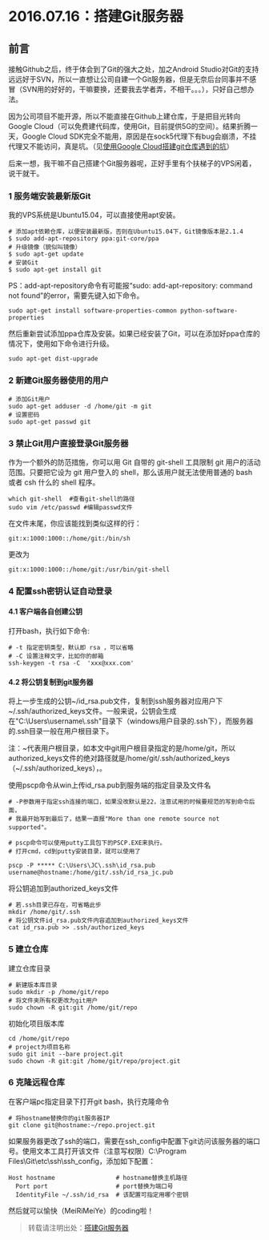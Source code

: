 # 2016.07.16：搭建Git服务器

## 前言

接触Github之后，终于体会到了Git的强大之处，加之Android Studio对Git的支持远远好于SVN，所以一直想让公司自建一个Git服务器，但是无奈后台同事并不感冒（SVN用的好好的，干嘛要换，还要我去学者弄，不相干。。。），只好自己想办法。

因为公司项目不能开源，所以不能直接在Github上建仓库，于是把目光转向Google Cloud（可以免费建代码库，使用Git，目前提供5G的空间）。结果折腾一天，Google Cloud SDK完全不能用，原因是在sock5代理下有bug会崩溃，不挂代理又不能访问，真是坑。（见[使用Google Cloud搭建git仓库遇到的坑]()）

后来一想，我干嘛不自己搭建个Git服务器呢，正好手里有个扶梯子的VPS闲着，说干就干。

### 1 服务端安装最新版Git

我的VPS系统是Ubuntu15.04，可以直接使用apt安装。

```
# 添加apt依赖仓库，以便安装最新版，否则在Ubuntu15.04下，Git镜像版本是2.1.4
$ sudo add-apt-repository ppa:git-core/ppa
# 升级镜像（貌似叫镜像）
$ sudo apt-get update
# 安装Git
$ sudo apt-get install git
```

PS：add-apt-repository命令有可能报“sudo: add-apt-repository: command not found”的error，需要先键入如下命令。

```
sudo apt-get install software-properties-common python-software-properties
```

然后重新尝试添加ppa仓库及安装。如果已经安装了Git，可以在添加好ppa仓库的情况下，使用如下命令进行升级。

```
sudo apt-get dist-upgrade
```

### 2 新建Git服务器使用的用户

```
# 添加Git用户
sudo apt-get adduser -d /home/git -m git
# 设置密码
sudo apt-get passwd git
```

### 3 禁止Git用户直接登录Git服务器

作为一个额外的防范措施，你可以用 Git 自带的 git-shell 工具限制 git 用户的活动范围。只要把它设为 git 用户登入的 shell，那么该用户就无法使用普通的 bash 或者 csh 什么的 shell 程序。
```
which git-shell  #查看git-shell的路径
sudo vim /etc/passwd #编辑passwd文件
```
在文件末尾，你应该能找到类似这样的行：
```
git:x:1000:1000::/home/git:/bin/sh
```
更改为
```
git:x:1000:1000::/home/git:/usr/bin/git-shell
```

### 4 配置ssh密钥认证自动登录

#### 4.1 客户端各自创建公钥

打开bash，执行如下命令:
```
# -t 指定密钥类型，默认即 rsa ，可以省略
# -C 设置注释文字，比如你的邮箱
ssh-keygen -t rsa -C  'xxx@xxx.com'
```

#### 4.2 将公钥复制到git服务器

将上一步生成的公钥~/id_rsa.pub文件，复制到ssh服务器对应用户下~/.ssh/authorized_keys文件。一般来说，公钥会生成在"C:\Users\username\\.ssh"目录下（windows用户目录的.ssh下），而服务器的.ssh目录一般在用户根目录下。

注：~代表用户根目录，如本文中git用户根目录指定的是/home/git，所以authorized_keys文件的绝对路径就是/home/git/.ssh/authorized_keys（~/.ssh/authorized_keys），。

使用pscp命令从win上传id_rsa.pub到服务端的指定目录及文件名
```
# -P参数用于指定ssh连接的端口，如果没改默认是22，注意试用的时候要规范的写到命令后面，
# 我最开始写到最后了，结果一直报"More than one remote source not supported"。

# pscp命令可以使用putty工具包下的PSCP.EXE来执行。
# 打开cmd，cd到putty安装目录，就可以使用了

pscp -P ***** C:\Users\JC\.ssh\id_rsa.pub username@hostname:/home/git/.ssh/id_rsa_jc.pub
```

将公钥追加到authorized_keys文件

```
# 若.ssh目录已存在，可省略此步
mkdir /home/git/.ssh
# 将公钥文件id_rsa.pub文件内容追加到authorized_keys文件
cat id_rsa.pub >> .ssh/authorized_keys
```

### 5 建立仓库

建立仓库目录

```
# 新建版本库目录
sudo mkdir -p /home/git/repo
# 将文件夹所有权更改为git用户
sudo chown -R git:git /home/git/repo
```

初始化项目版本库

```
cd /home/git/repo
# project为项目名称
sudo git init --bare project.git
sudo chown -R git:git /home/git/repo/project.git
```

### 6 克隆远程仓库

在客户端pc指定目录下打开git bash，执行克隆命令

```
# 将hostname替换你的git服务器IP
git clone git@hostname:~/repo.project.git
```

如果服务器更改了ssh的端口，需要在ssh_config中配置下git访问该服务器的端口号。使用文本工具打开该文件（注意写权限）C:\Program Files\Git\etc\ssh\ssh_config，添加如下配置：

```
Host hostname                 # hostname替换主机路径
  Port port                   # port替换为端口号
  IdentityFile ~/.ssh/id_rsa  # 该配置可指定用哪个密钥
```

然后就可以愉快（MeiRiMeiYe）的coding啦！

> 转载请注明出处：[搭建Git服务器](https://github.com/LandChanning/DevNote/blob/master/2016.07.16%EF%BC%9A%E6%90%AD%E5%BB%BAGit%E6%9C%8D%E5%8A%A1%E5%99%A8.md)
